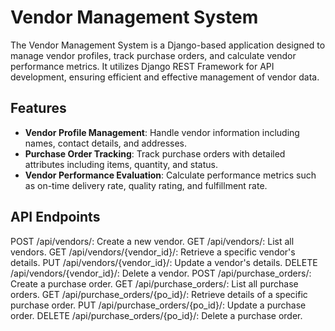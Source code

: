 # Vendor Management System

The Vendor Management System is a Django-based application designed to manage vendor profiles, track purchase orders, and calculate vendor performance metrics. It utilizes Django REST Framework for API development, ensuring efficient and effective management of vendor data.

## Features

- **Vendor Profile Management**: Handle vendor information including names, contact details, and addresses.
- **Purchase Order Tracking**: Track purchase orders with detailed attributes including items, quantity, and status.
- **Vendor Performance Evaluation**: Calculate performance metrics such as on-time delivery rate, quality rating, and fulfillment rate.


## API Endpoints
POST /api/vendors/: Create a new vendor.
GET /api/vendors/: List all vendors.
GET /api/vendors/{vendor_id}/: Retrieve a specific vendor's details.
PUT /api/vendors/{vendor_id}/: Update a vendor's details.
DELETE /api/vendors/{vendor_id}/: Delete a vendor.
POST /api/purchase_orders/: Create a purchase order.
GET /api/purchase_orders/: List all purchase orders.
GET /api/purchase_orders/{po_id}/: Retrieve details of a specific purchase order.
PUT /api/purchase_orders/{po_id}/: Update a purchase order.
DELETE /api/purchase_orders/{po_id}/: Delete a purchase order.

